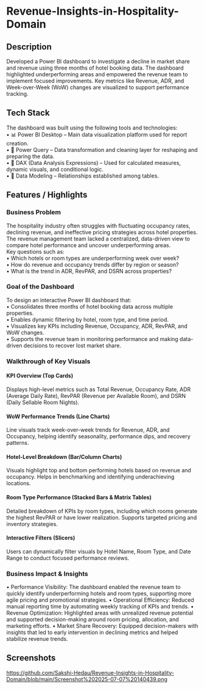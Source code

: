 # Revenue-Insights-in-Hospitality-Domain
## Description
Developed a Power BI dashboard to investigate a decline in market share and revenue using three months of hotel booking data. The dashboard highlighted underperforming areas and empowered the revenue team to implement focused improvements. Key metrics like Revenue, ADR, and Week-over-Week (WoW) changes are visualized to support performance tracking.
## Tech Stack
The dashboard was built using the following tools and technologies:  
•	📊 Power BI Desktop – Main data visualization platform used for report creation.  
•	📂 Power Query – Data transformation and cleaning layer for reshaping and preparing the data.  
•	🧠 DAX (Data Analysis Expressions) – Used for calculated measures, dynamic visuals, and conditional logic.  
•	📝 Data Modeling – Relationships established among tables.  
## Features / Highlights  
### Business Problem    
The hospitality industry often struggles with fluctuating occupancy rates, declining revenue, and ineffective pricing strategies across hotel properties. The revenue management team lacked a centralized, data-driven view to compare hotel performance and uncover underperforming areas.  
Key questions such as:  
• Which hotels or room types are underperforming week over week?  
• How do revenue and occupancy trends differ by region or season?  
• What is the trend in ADR, RevPAR, and DSRN across properties? 

### Goal of the Dashboard  
To design an interactive Power BI dashboard that:  
• Consolidates three months of hotel booking data across multiple properties.  
• Enables dynamic filtering by hotel, room type, and time period.  
• Visualizes key KPIs including Revenue, Occupancy, ADR, RevPAR, and WoW changes.  
• Supports the revenue team in monitoring performance and making data-driven decisions to recover lost market share.  

### Walkthrough of Key Visuals
#### KPI Overview (Top Cards)
Displays high-level metrics such as Total Revenue, Occupancy Rate, ADR (Average Daily Rate), RevPAR (Revenue per Available Room), and DSRN (Daily Sellable Room Nights).
#### WoW Performance Trends (Line Charts)
Line visuals track week-over-week trends for Revenue, ADR, and Occupancy, helping identify seasonality, performance dips, and recovery patterns.
#### Hotel-Level Breakdown (Bar/Column Charts)
Visuals highlight top and bottom performing hotels based on revenue and occupancy. Helps in benchmarking and identifying underachieving locations.
#### Room Type Performance (Stacked Bars & Matrix Tables)
Detailed breakdown of KPIs by room types, including which rooms generate the highest RevPAR or have lower realization. Supports targeted pricing and inventory strategies.
#### Interactive Filters (Slicers)
Users can dynamically filter visuals by Hotel Name, Room Type, and Date Range to conduct focused performance reviews.

### Business Impact & Insights
• Performance Visibility: The dashboard enabled the revenue team to quickly identify underperforming hotels and room types, supporting more agile pricing and promotional strategies.
• Operational Efficiency: Reduced manual reporting time by automating weekly tracking of KPIs and trends.
• Revenue Optimization: Highlighted areas with unrealized revenue potential and supported decision-making around room pricing, allocation, and marketing efforts.
• Market Share Recovery: Equipped decision-makers with insights that led to early intervention in declining metrics and helped stabilize revenue trends.

## Screenshots
https://github.com/Sakshi-Hedau/Revenue-Insights-in-Hospitality-Domain/blob/main/Screenshot%202025-07-07%20140439.png



